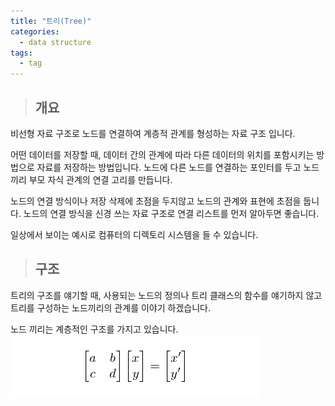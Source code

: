 ```yaml
---
title: "트리(Tree)"
categories:
  - data structure
tags:
  - tag
---
```

> ## 개요

비선형 자료 구조로 노드를 연결하여 계층적 관계를 형성하는 자료 구조 입니다.

어떤 데이터를 저장할 때,
데이터 간의 관계에 따라 다른 데이터의 위치를 포함시키는 방법으로 자료를 저장하는 방법입니다.
노드에 다른 노드를 연결하는 포인터를 두고 노드끼리 부모 자식 관계의 연결 고리를 만듭니다.

노드의 연결 방식이나 저장 삭제에 초점을 두지않고 노드의 관계와 표현에 초점을 둡니다.
노드의 연결 방식을 신경 쓰는 자료 구조로 연결 리스트를 먼저 알아두면 좋습니다.

일상에서 보이는 예시로 컴퓨터의 디렉토리 시스템을 들 수 있습니다.
> ## 구조

트리의 구조를 얘기할 때,
사용되는 노드의 정의나 트리 클래스의 함수를 얘기하지 않고
트리를 구성하는 노드끼리의 관계를 이야기 하겠습니다.

노드 끼리는 계층적인 구조를 가지고 있습니다.
![alt](/assets/images/math/0001-01-01-linear-transformation/1.jpg)<br>

